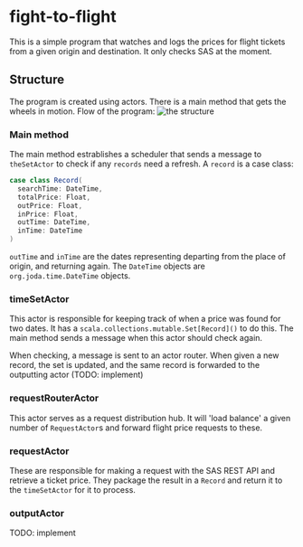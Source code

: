 # fight-to-flight
This is a simple program that watches and logs the prices for flight tickets from a given origin and destination. It only checks SAS at the moment.

## Structure
The program is created using actors. There is a main method that gets the wheels in motion.
Flow of the program:
![the structure](https://github.com/nielspedersen/fight-to-flight/edit/master/fight-to-flight-model.png)

### Main method
The main method estrablishes a scheduler that sends a message to `theSetActor` to check if any `records` need a refresh. A `record` is a case class: 
```scala
case class Record(
  searchTime: DateTime,
  totalPrice: Float,
  outPrice: Float,
  inPrice: Float,
  outTime: DateTime,
  inTime: DateTime
)
```
`outTime` and `inTime` are the dates representing departing from the place of origin, and returning again. The `DateTime` objects are `org.joda.time.DateTime` objects.

### timeSetActor
This actor is responsible for keeping track of when a price was found for two dates. It has a `scala.collections.mutable.Set[Record]()` to do this. The main method sends a message when this actor should check again.

When checking, a message is sent to an actor router.
When given a new record, the set is updated, and the same record is forwarded to the outputting actor (TODO: implement)
### requestRouterActor
This actor serves as a request distribution hub. It will 'load balance' a given number of `RequestActor`s and forward flight price requests to these.

### requestActor
These are responsible for making a request with the SAS REST API and retrieve a ticket price. They package the result in a `Record` and return it to the `timeSetActor` for it to process.

### outputActor
TODO: implement
